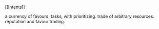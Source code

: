 [[Intents]]

a currency of favours.
tasks, with prioritizing.
trade of arbitrary resources.
reputation and favour trading.